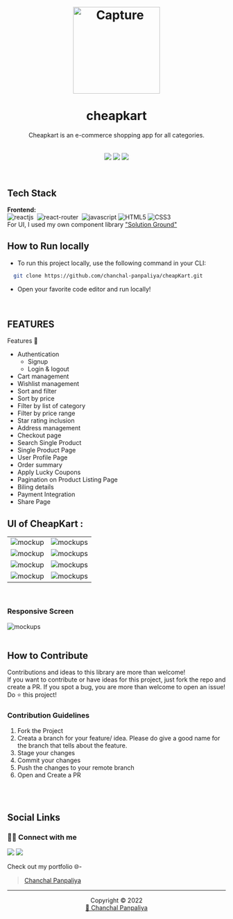 <h1 align="center">
  <br />
  <a href="https://cheapkart-plus.netlify.app/">
      <img src="https://user-images.githubusercontent.com/28673856/180357688-3a019910-225f-4005-8311-4d7ab3bb0ce9.png" alt="Capture" width="200"></a>
  <br />
  <br />
  cheapkart
</h1>
<p align="center"> Cheapkart is an e-commerce shopping app for all categories. </p>
<br />

<div align="center">
<img src="https://img.shields.io/badge/version-v1-green" align="center"/>
<img src="https://img.shields.io/badge/label-open--source-blue" align="center"/>
<img src="https://api.netlify.com/api/v1/badges/8b083945-912e-4f2d-90fd-9f8bcf06aeee/deploy-status" align="center"/>
</div>
<br />
<br />
<!-- BUILT WITH -->

## **Tech Stack**
**Frontend:**
<br />
![reactjs](https://img.shields.io/badge/React-20232A?style=for-the-badge&logo=react&logoColor=61DAFB)&nbsp;
![react-router](https://img.shields.io/badge/React_Router-CA4245?style=for-the-badge&logo=react-router&logoColor=white)&nbsp;
![javascript](https://img.shields.io/badge/JavaScript-323330?style=for-the-badge&logo=javascript&logoColor=F7DF1E)
![HTML5](https://img.shields.io/badge/html5-%23E34F26.svg?style=for-the-badge&logo=html5&logoColor=white)
![CSS3](https://img.shields.io/badge/css3-%231572B6.svg?style=for-the-badge&logo=css3&logoColor=white)
<br/>
For UI, I used my own component library <a href="https://solutionground.netlify.app/"> "Solution Ground" </a>
<br/>
<!-- HOW TO RUN LOCALLY -->

## **How to Run locally**
- To run this project locally, use the following command in your CLI:

```bash
  git clone https://github.com/chanchal-panpaliya/cheapKart.git
```
- Open your favorite code editor and run locally!

<br />

<!-- FEATURES -->

## **FEATURES**
Features 🚀 
  - Authentication
      - Signup
      - Login & logout
  - Cart management
  - Wishlist management
  - Sort and filter
- Sort by price
- Filter by list of category
- Filter by price range
- Star rating inclusion
- Address management
- Checkout page
- Search Single Product
- Single Product Page
- User Profile Page
- Order summary
- Apply Lucky Coupons
- Pagination on Product Listing Page
- Biling details
- Payment Integration
- Share Page 

## UI of CheapKart :

<table>
  <tr>
    <td><img src="https://user-images.githubusercontent.com/28673856/180359324-de24ecf4-d595-4301-b354-5b5f6e6a3e2d.png" alt="mockup" /></td>
    <td><img src="https://user-images.githubusercontent.com/28673856/180359358-6aafb6da-3014-413a-9293-546c8ac8c200.png" alt="mockups" /></td>
  </tr>
  <tr>
    <td><img src="https://user-images.githubusercontent.com/28673856/180359342-4d8a7fa7-c26c-45bc-986c-4cd4f4a7f732.png" alt="mockup" /></td>
    <td><img src="https://user-images.githubusercontent.com/28673856/180359376-90948546-127e-4dca-8d48-475baa477247.png" alt="mockups" /></td>
  </tr>
  <tr>
    <td><img src="https://user-images.githubusercontent.com/28673856/180359399-7912de03-7245-41d7-8ada-04601a13cca9.png" alt="mockup" /></td>
    <td><img src="https://user-images.githubusercontent.com/28673856/180359390-6356e75a-170a-48d9-92a8-ee88aa2d7fde.png" alt="mockups" /></td>
  </tr>
    <tr>
    <td><img src="https://user-images.githubusercontent.com/28673856/180359405-271ccf0f-ffdf-49b8-81f9-51232947e9fb.png" alt="mockup" /></td>
    <td><img src="https://user-images.githubusercontent.com/28673856/180359422-87819c94-ee86-4ab1-a06a-8e1294d8da6b.png" alt="mockups" /></td>
  </tr>
</table>
<br />
<h3>Responsive Screen</h3>
<img src="https://user-images.githubusercontent.com/28673856/180359472-e8a6db9a-c96e-468b-b329-4c67cdfe265e.png" alt="mockups" />
<br />


<br />
<!-- CONTRIBUTING -->

## **How to Contribute**

Contributions and ideas to this library are more than welcome! <br />
If you want to contribute or have ideas for this project, just fork the repo and create a PR. If you spot a bug, you are more than welcome to open an issue! Do ⭐ this project! 

### Contribution Guidelines
1. Fork the Project
2. Creata a branch for your feature/ idea. Please do give a good name for the branch that tells about the feature.
3. Stage your changes
4. Commit your changes
5. Push the changes to your remote branch
6. Open and Create a PR

<br />
<br />
<!-- SOCIAL LINKS -->

## **Social Links**
<!-- SOCIAL LINKS -->

<h3> 👨‍💻 Connect with me </h3>

<a href="https://twitter.com/CPanpaliya"><img src="https://img.shields.io/badge/Twitter-1DA1F2?style=for-the-badge&logo=twitter&logoColor=white"/></a>
<a href="https://www.linkedin.com/in/chanchal-panpaliya/"><img src="https://img.shields.io/badge/LinkedIn-0077B5?style=for-the-badge&logo=linkedin&logoColor=white"/></a>


Check out my portfolio 🌐-
> [Chanchal Panpaliya](https://chanchal-panpaliya.netlify.app/) 
<hr />
<p align="center">Copyright &copy; 2022 
  <br />
  <a href="https://chanchal-panpaliya.netlify.app/">🚀 Chanchal Panpaliya </a>
</p>
